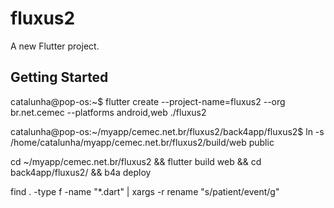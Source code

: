 # fluxus2

A new Flutter project.

## Getting Started

catalunha@pop-os:~$ flutter create --project-name=fluxus2 --org br.net.cemec --platforms android,web ./fluxus2

catalunha@pop-os:~/myapp/cemec.net.br/fluxus2/back4app/fluxus2$ ln -s /home/catalunha/myapp/cemec.net.br/fluxus2/build/web public

cd ~/myapp/cemec.net.br/fluxus2 && flutter build web && cd back4app/fluxus2/ && b4a deploy

find . -type f -name "*.dart" | xargs -r rename "s/patient/event/g"